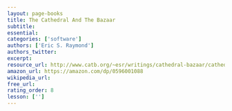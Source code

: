```yaml
---
layout: page-books
title: The Cathedral And The Bazaar
subtitle: 
essential: 
categories: ['software']
authors: ['Eric S. Raymond']
authors_twitter: 
excerpt: 
resource_url: http://www.catb.org/~esr/writings/cathedral-bazaar/cathedral-bazaar/
amazon_url: https://amazon.com/dp/0596001088
wikipedia_url: 
free_url:
rating_order: 8
lesson: ['']
---
```

